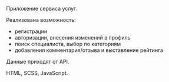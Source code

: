 Приложение сервиса услуг.

Реализована возможность:
 - регистрации
 - авторизации, внесения изменений в профиль
 - поиск специалиста, выбор по категориям
 - добавления комментария/отзыва и выставление рейтинга

Данные приходят от API.

HTML, SCSS, JavaScript.
